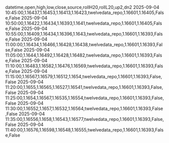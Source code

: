 datetime,open,high,low,close,source,rollH20,rollL20,up2,dn2
2025-09-04 10:45:00,1.16437,1.16453,1.16413,1.16423,twelvedata_repo,1.16601,1.16405,False,False
2025-09-04 10:50:00,1.16422,1.16434,1.16393,1.1641,twelvedata_repo,1.16601,1.16405,False,False
2025-09-04 10:55:00,1.16409,1.16434,1.16396,1.1643,twelvedata_repo,1.16601,1.16393,False,False
2025-09-04 11:00:00,1.16434,1.16466,1.16428,1.16438,twelvedata_repo,1.16601,1.16393,False,False
2025-09-04 11:05:00,1.1644,1.16492,1.16428,1.16482,twelvedata_repo,1.16601,1.16393,False,False
2025-09-04 11:10:00,1.16483,1.16582,1.16476,1.16569,twelvedata_repo,1.16601,1.16393,False,False
2025-09-04 11:15:00,1.16567,1.16579,1.16512,1.1654,twelvedata_repo,1.16601,1.16393,False,False
2025-09-04 11:20:00,1.1655,1.16565,1.16527,1.16541,twelvedata_repo,1.16601,1.16393,False,False
2025-09-04 11:25:00,1.1654,1.16567,1.16535,1.16554,twelvedata_repo,1.16601,1.16393,False,False
2025-09-04 11:30:00,1.16552,1.1657,1.16532,1.16564,twelvedata_repo,1.16601,1.16393,False,False
2025-09-04 11:35:00,1.16556,1.1658,1.16543,1.16577,twelvedata_repo,1.16601,1.16393,False,False
2025-09-04 11:40:00,1.16576,1.16598,1.16548,1.16555,twelvedata_repo,1.16601,1.16393,False,False
